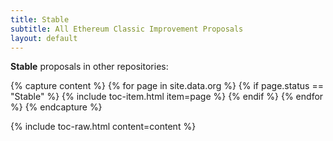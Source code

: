 ```yaml
---
title: Stable
subtitle: All Ethereum Classic Improvement Proposals
layout: default
---
```


**Stable** proposals in other repositories:

<div class="small-column" markdown="1">

{% capture content %}
{% for page in site.data.org %}
{% if page.status == "Stable" %}
{% include toc-item.html item=page %}
{% endif %}
{% endfor %}
{% endcapture %}

{% include toc-raw.html content=content %}

</div>

